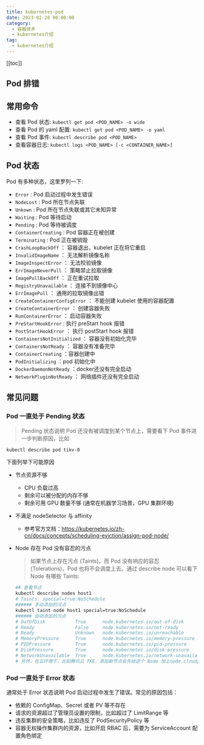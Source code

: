 ```yaml
---
title: kubernetes-pod
date: 2023-02-28 00:00:00
category: 
  - 容器技术
  - kubernetes介绍
tag: 
  - kubernetes介绍
---
```

[[toc]]

## Pod 排错

## 常用命令

- 查看 Pod 状态: `kubectl get pod <POD_NAME> -o wide`
- 查看 Pod 的 yaml 配置: `kubectl get pod <POD_NAME> -o yaml`
- 查看 Pod 事件: `kubectl describe pod <POD_NAME>`
- 查看容器日志: `kubectl logs <POD_NAME> [-c <CONTAINER_NAME>]`

## Pod 状态

Pod 有多种状态，这里罗列一下:

- `Error` : Pod 启动过程中发生错误
- `NodeLost` : Pod 所在节点失联
- `Unkown` : Pod 所在节点失联或其它未知异常
- `Waiting` : Pod 等待启动
- `Pending` : Pod 等待被调度
- `ContainerCreating` : Pod 容器正在被创建
- `Terminating` : Pod 正在被销毁
- `CrashLoopBackOff` ： 容器退出，kubelet 正在将它重启
- `InvalidImageName` ： 无法解析镜像名称
- `ImageInspectError` ： 无法校验镜像
- `ErrImageNeverPull` ： 策略禁止拉取镜像
- `ImagePullBackOff` ： 正在重试拉取
- `RegistryUnavailable` ： 连接不到镜像中心
- `ErrImagePull` ： 通用的拉取镜像出错
- `CreateContainerConfigError` ： 不能创建 kubelet 使用的容器配置
- `CreateContainerError` ： 创建容器失败
- `RunContainerError` ： 启动容器失败
- `PreStartHookError` : 执行 preStart hook 报错
- `PostStartHookError` ： 执行 postStart hook 报错
- `ContainersNotInitialized` ： 容器没有初始化完毕
- `ContainersNotReady` ： 容器没有准备完毕
- `ContainerCreating` ：容器创建中
- `PodInitializing` ：pod 初始化中
- `DockerDaemonNotReady` ：docker还没有完全启动
- `NetworkPluginNotReady` ： 网络插件还没有完全启动

## 常见问题

### Pod 一直处于 Pending 状态

> Pending 状态说明 Pod 还没有被调度到某个节点上，需要看下 Pod 事件进一步判断原因，比如

```bash
kubectl describe pod tikv-0
```

下面列举下可能原因

- 节点资源不够
  - CPU 负载过高
  - 剩余可以被分配的内存不够
  - 剩余可用 GPU 数量不够 (通常在机器学习场景，GPU 集群环境)
- 不满足 nodeSelector 与 affinity
  - 参考官方文档：<https://kubernetes.io/zh-cn/docs/concepts/scheduling-eviction/assign-pod-node/>
- Node 存在 Pod 没有容忍的污点
  > 如果节点上存在污点 (Taints)，而 Pod 没有响应的容忍 (Tolerations)，Pod 也将不会调度上去。通过 describe node 可以看下 Node 有哪些 Taints:

  ```bash
  ## 查看节点
  kubectl describe nodes host1
  # Taints: special=true:NoSchedule
  ###### 手动添加的污点
  kubectl taint node host1 special=true:NoSchedule
  ###### 自动添加的污点
  # OutOfDisk           True      node.kubernetes.io/out-of-disk            为 True 表示节点磁盘空间不够了
  # Ready               False     node.kubernetes.io/not-ready              为 False 表示节点不健康
  # Ready               Unknown   node.kubernetes.io/unreachable            为 Unknown 表示节点失联，在 node-monitor-grace-period 这么长的时间内没有上报状态 controller-manager 就会将 Node 状态置为 Unknown (默认 40s)
  # MemoryPressure      True      node.kubernetes.io/memory-pressure        为 True 表示节点内存压力大，实际可用内存很少
  # PIDPressure         True      node.kubernetes.io/pid-pressure           为 True 表示节点上运行了太多进程，PID 数量不够用了
  # DiskPressure        True      node.kubernetes.io/disk-pressure          为 True 表示节点上的磁盘可用空间太少了
  # NetworkUnavailable  True      node.kubernetes.io/network-unavailable    为 True 表示节点上的网络没有正确配置，无法跟其它 Pod 正常通信
  # 另外，在云环境下，比如腾讯云 TKE，添加新节点会先给这个 Node 加上node.cloudprovider.kubernetes.io/uninitialized 的污点，等 Node 初始化成功后才自动移除这个污点，避免 Pod 被调度到没初始化好的 Node 上。
  ```

### Pod 一直处于 Error 状态

通常处于 Error 状态说明 Pod 启动过程中发生了错误。常见的原因包括：

- 依赖的 ConfigMap、Secret 或者 PV 等不存在
- 请求的资源超过了管理员设置的限制，比如超过了 LimitRange 等
- 违反集群的安全策略，比如违反了 PodSecurityPolicy 等
- 容器无权操作集群内的资源，比如开启 RBAC 后，需要为 ServiceAccount 配置角色绑定
